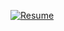 <a href="https://drive.google.com/file/d/1gHQr5xqjwtwTFNRJ6CMO8qKYMcNdN5Jg/view?usp=drive_link"><img src="https://img.shields.io/badge/Resume-0000FF?style=for-the-badge&logo=resume&logoColor=white" alt="Resume" /></a>
